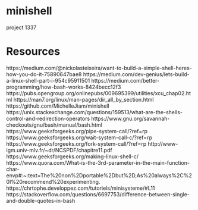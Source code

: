 # minishell
project 1337
<h1>Resources</h1>
https://medium.com/@nickolasteixeira/want-to-build-a-simple-shell-heres-how-you-do-it-75890647bae8
https://medium.com/dev-genius/lets-build-a-linux-shell-part-i-954c95911501
https://medium.com/better-programming/how-bash-works-8424becc12f3
https://pubs.opengroup.org/onlinepubs/009695399/utilities/xcu_chap02.html
https://man7.org/linux/man-pages/dir_all_by_section.html
https://github.com/MichelleJiam/minishell
https://unix.stackexchange.com/questions/159513/what-are-the-shells-control-and-redirection-operators
https://www.gnu.org/savannah-checkouts/gnu/bash/manual/bash.html
https://www.geeksforgeeks.org/pipe-system-call/?ref=rp
https://www.geeksforgeeks.org/wait-system-call-c/?ref=rp
https://www.geeksforgeeks.org/fork-system-call/?ref=rp
http://www-igm.univ-mlv.fr/~dr/NCSPDF/chapitre11.pdf
https://www.geeksforgeeks.org/making-linux-shell-c/
https://www.quora.com/What-is-the-3rd-parameter-in-the-main-function-char-envp#:~:text=The%20non%2Dportable%2Dbut%2D,As%20always%2C%20I%20recommend%20experimenting.
https://chrtophe.developpez.com/tutoriels/minisysteme/#L11
https://stackoverflow.com/questions/6697753/difference-between-single-and-double-quotes-in-bash
